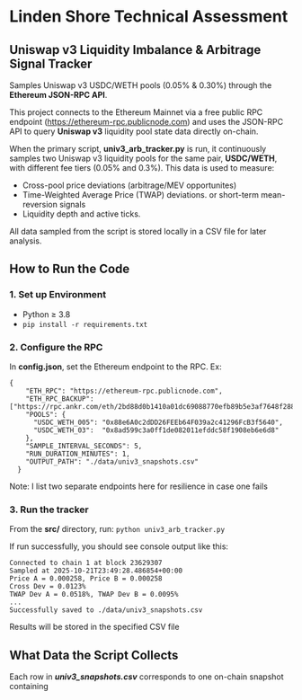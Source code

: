 # Linden Shore Technical Assessment

## Uniswap v3 Liquidity Imbalance & Arbitrage Signal Tracker

Samples Uniswap v3 USDC/WETH pools (0.05% & 0.30%) through the **Ethereum JSON-RPC API**.

This project connects to the Ethereum Mainnet via a free public RPC endpoint (https://ethereum-rpc.publicnode.com) and uses the JSON-RPC API to query **Uniswap v3** liquidity pool state data directly on-chain.

When the primary script, **univ3_arb_tracker.py** is run, it continuously samples two Uniswap v3 liquidity pools for the same pair, **USDC/WETH**, with different fee tiers (0.05% and 0.3%). This data is used to measure:
- Cross-pool price deviations (arbitrage/MEV opportunites)
- Time-Weighted Average Price (TWAP) deviations. or short-term mean-reversion signals
- Liquidity depth and active ticks.

All data sampled from the script is stored locally in a CSV file for later analysis.

## How to Run the Code

### 1. Set up Environment
- Python ≥ 3.8
- ```pip install -r requirements.txt```

### 2. Configure the RPC
In **config.json**, set the Ethereum endpoint to the RPC.
Ex:
```
{
    "ETH_RPC": "https://ethereum-rpc.publicnode.com",
    "ETH_RPC_BACKUP": ["https://rpc.ankr.com/eth/2bd88d0b1410a01dc69088770efb89b5e3af7648f2882ae7c5abcd01e1f63483"],
    "POOLS": {
      "USDC_WETH_005": "0x88e6A0c2dDD26FEEb64F039a2c41296FcB3f5640",
      "USDC_WETH_03":  "0x8ad599c3a0ff1de082011efddc58f1908eb6e6d8"
    },
    "SAMPLE_INTERVAL_SECONDS": 5,
    "RUN_DURATION_MINUTES": 1,
    "OUTPUT_PATH": "./data/univ3_snapshots.csv"
  }
```
Note: I list two separate endpoints here for resilience in case one fails

### 3. Run the tracker
From the **src/** directory, run:
```python univ3_arb_tracker.py```

If run successfully, you should see console output like this:
```
Connected to chain 1 at block 23629307
Sampled at 2025-10-21T23:49:28.486854+00:00
Price A = 0.000258, Price B = 0.000258
Cross Dev = 0.0123%
TWAP Dev A = 0.0518%, TWAP Dev B = 0.0095%
...
Successfully saved to ./data/univ3_snapshots.csv
```

Results will be stored in the specified CSV file


## What Data the Script Collects
Each row in ***univ3_snapshots.csv*** corresponds to one on-chain snapshot containing




